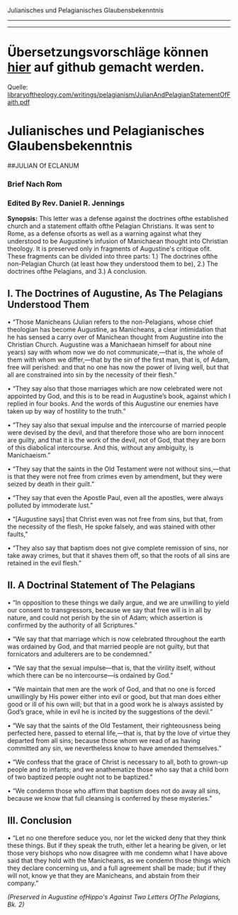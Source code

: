 <!--t Julianisches und Pelagianisches Glaubensbekenntnis - in Arbeit (0% übersetzt) t-->
<!--d d-->

Julianisches und Pelagianisches Glaubensbekenntnis

- - - 
- - -

# Übersetzungsvorschläge können [hier](https://github.com/gesundelehre/gesundelehre_translate/blob/master/content/freier-wille-kontra-totale-verderbtheit/julianisches-und-pelagianisches-glaubensbekenntnis.md) auf github gemacht werden.

Quelle: [libraryoftheology.com/writings/pelagianism/JulianAndPelagianStatementOfFaith.pdf](http://gesundelehre.tk/forwarder.php?url=http://libraryoftheology.com/writings/pelagianism/JulianAndPelagianStatementOfFaith.pdf)


# Julianisches und Pelagianisches Glaubensbekenntnis

##JULIAN Of ECLANUM
### Brief Nach Rom
### Edited By Rev. Daniel R. Jennings

**Synopsis:** This letter was a defense against the doctrines ofthe established church and a statement offaith ofthe Pelagian Christians. It was sent to Rome, as a defense ofsorts as well as a warning against what they understood to be Augustine’s infusion of Manichaean thought into Christian theology. It is preserved only in fragments of Augustine's critique ofit. These fragments can be divided into three parts: 1.) The doctrines ofthe non-Pelagian Church (at least how they understood them to be), 2.) The doctrines ofthe Pelagians, and 3.) A conclusion.


## I. The Doctrines of Augustine, As The Pelagians Understood Them

• “Those Manicheans (Julian refers to the non-Pelagians, whose chief theologian has become Augustine, as Manicheans, a clear intimidation that he has sensed a carry over of Manichean thought from Augustine into the Christian Church. Augustine was a Manichaean himself for about nine years) say with whom now we do not communicate,—that is, the whole of them with whom we differ,—that by the sin of the first man, that is, of Adam, free will perished: and that no one has now the power of living well, but that all are constrained into sin by the necessity of their flesh.”

• “They say also that those marriages which are now celebrated were not appointed by God, and this is to be read in Augustine’s book, against which I replied in four books. And the words of this Augustine our enemies have taken up by way of hostility to the truth.”

• “They say also that sexual impulse and the intercourse of married people were devised by the devil, and that therefore those who are born innocent are guilty, and that it is the work of the devil, not of God, that they are born of this diabolical intercourse. And this, without any ambiguity, is Manichaeism.”

• “They say that the saints in the Old Testament were not without sins,—that is that they were not free from crimes even by amendment, but they were seized by death in their guilt.”

• “They say that even the Apostle Paul, even all the apostles, were always polluted by immoderate lust.”

• “[Augustine says] that Christ even was not free from sins, but that, from the necessity of the flesh, He spoke falsely, and was stained with other faults,”

• “They also say that baptism does not give complete remission of sins, nor take away crimes, but that it shaves them off, so that the roots of all sins are retained in the evil flesh.”


## II. A Doctrinal Statement of The Pelagians

• “In opposition to these things we daily argue, and we are unwilling to yield our consent to transgressors, because we say that free will is in all by nature, and could not perish by the sin of Adam; which assertion is confirmed by the authority of all Scriptures.”

• “We say that that marriage which is now celebrated throughout the earth was ordained by God, and that married people are not guilty, but that fornicators and adulterers are to be condemned.”

• “We say that the sexual impulse—that is, that the virility itself, without which there can be no intercourse—is ordained by God.”

• “We maintain that men are the work of God, and that no one is forced unwillingly by His power either into evil or good, but that man does either good or ill of his own will; but that in a good work he is always assisted by God’s grace, while in evil he is incited by the suggestions of the devil.”

• “We say that the saints of the Old Testament, their righteousness being perfected here, passed to eternal life,—that is, that by the love of virtue they departed from all sins; because those whom we read of as having committed any sin, we nevertheless know to have amended themselves.”

• “We confess that the grace of Christ is necessary to all, both to grown-up people and to infants; and we anathematize those who say that a child born of two baptized people ought not to be baptized.”

• “We condemn those who affirm that baptism does not do away all sins, because we know that full cleansing is conferred by these mysteries.” 


## III. Conclusion

• “Let no one therefore seduce you, nor let the wicked deny that they think these things. But if they speak the truth, either let a hearing be given, or let those very bishops who now disagree with me condemn what I have above said that they hold with the Manicheans, as we condemn those things which they declare concerning us, and a full agreement shall be made; but if they will not, know ye that they are Manicheans, and abstain from their company.”  

_(Preserved in Augustine ofHippo's Against Two Letters OfThe Pelagians, Bk. 2)_